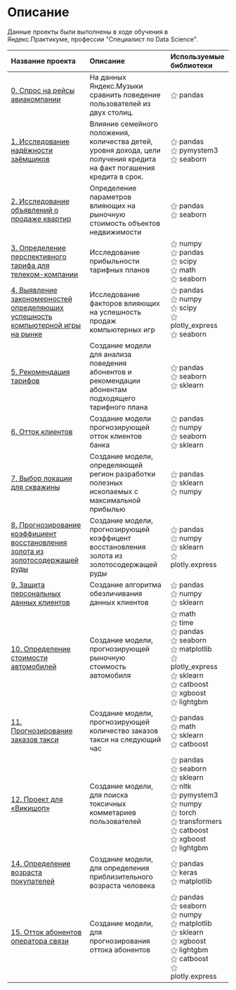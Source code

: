 # Описание #
Данные проекты были выполнены в ходе обучения в Яндекс.Практикуме, профессии "Специалист по Data Science".

| **Название проекта**                                                                                                                                                                                                                                                                                                                                                                                                                                                                                                                                                                                                                       | **Описание**                                                                                                           | **Используемые библиотеки** |
|:-------------------------------------------------------------------------------------------------------------------------------------------------------------------------------------------------------------------------------------------------------------------------------------------------------------------------------------------------------------------------------------------------------------------------------------------------------------------------------------------------------------------------------------------------------------------------------------------------------------------------------------------|:-----------------------------------------------------------------------------------------------------------------------| :------------------------- |
| [0. Спрос на рейсы авиакомпании](study_projects/001_music.ipynb)                                                                                                                                                                                                                                                                                                                                                                      | На данных Яндекс.Музыки сравнить поведение пользователей из двух столиц. | &#9885; pandas|
| [1. Исследование надёжности заёмщиков](study_projects/01_nadejnost.ipynb)                                                                                                                                                                                                                                                                                                                           | Влияние семейного положения, количества детей, уровня дохода, цели получения кредита на факт погашения кредита в срок. | &#9885; pandas<br> &#9885; pymystem3<br> &#9885;  seaborn<br> |
| [2. Исследование объявлений о продаже квартир](study_projects/02_prodaja_kvartir.ipynb)                                                                                                                                                                                                                                                                         | Определение параметров влияющих на рыночную стоимость объектов недвижимости                                            | &#9885; pandas<br> &#9885; seaborn<br> |
| [3. Определение перспективного тарифа для телеком-компании](study_projects/03_pribil_tarifi.ipynb)                                                                                                                                                                                   | Исследование прибыльности тарифных планов                                                                              | &#9885; numpy<br> &#9885; pandas<br> &#9885; scipy<br> &#9885; math<br> &#9885; seaborn<br> |
| [4. Выявление закономерностей определяющих успешность компьютерной игры на рынке](study_projects/04_uspeh_igry.ipynb)                             | Исследование факторов влияющих на успешность продаж компьютерных игр                                                   | &#9885; pandas<br> &#9885; numpy<br> &#9885; scipy<br> &#9885; plotly_express<br> &#9885; seaborn<br> |
| [5. Рекомендация тарифов](study_projects/05_tarifi.ipynb)                                                                                                                                                                                                                                                                                                                               | Создание модели для анализа поведения абонентов и рекомендации абонентам подходящего тарифного плана                   | &#9885; pandas<br> &#9885; seaborn<br> &#9885; sklearn |
| [6. Отток клиентов](study_projects/06_ottok_klientov.ipynb)                                                                                                                                                                                                                                                                                  | Создание модели прогнозирующей отток клиентов банка                                                                    | &#9885; pandas<br> &#9885; numpy<br> &#9885; seaborn<br> &#9885; sklearn |
| [7. Выбор локации для скважины](study_projects/07_skvajina.ipynb)                                                                                                                                                                   | Создание модели, определяющей регион разработки полезных ископаемых с максимальной прибылью                            | &#9885; pandas<br> &#9885; sklearn<br> &#9885; numpy |
| [8. Прогнозирование коэффициент восстановления золота из золотосодержащей руды](study_projects/08_vosstanovlenie_rudy.ipynb) | Создание модели, прогнозирующей коэффицент восстановления золота из золотосодержащей руды                              | &#9885; pandas<br> &#9885; numpy<br> &#9885; sklearn<br> &#9885; plotly.express |
| [9. Защита персональных данных клиентов](study_projects/09_zashita_dannih.ipynb)                                                                                                                                                                                                                                                                                              | Создание алгоритма обезличивания данных клиентов                                                                       | &#9885; pandas<br> &#9885; numpy<br> &#9885; sklearn |
| [10. Определение стоимости автомобилей](study_projects/10_stoimost_avto.ipynb)                                                                                                                                                                                                                                                                | Создание модели, прогнозирующей рыночную стоимость автомобиля                                                          | &#9885; math<br> &#9885; time<br> &#9885; pandas<br> &#9885; seaborn<br> &#9885; matplotlib<br> &#9885; plotly_express<br> &#9885; sklearn<br> &#9885; catboost<br> &#9885; xgboost<br> &#9885; lightgbm |
| [11. Прогнозирование заказов такси](study_projects/11_taxi.ipynb)                                                                                                                                                                                                                                                                                                              | Создание модели, прогнозирующей количество заказов такси на следующий час                                              | &#9885; pandas<br> &#9885; math<br> &#9885; sklearn<br> &#9885; catboost<br> |
| [12. Проект для «Викишоп»](study_projects/12_wikishop.ipynb)                                                                                                                                                                                                                                                                                                                       | Создание модели, для поиска токсичных комметариев пользователей                                                        | &#9885; pandas<br> &#9885; seaborn<br> &#9885; sklearn<br> &#9885; nltk<br> &#9885; pymystem3<br> &#9885; numpy<br> &#9885; torch<br> &#9885; transformers<br> &#9885; catboost<br> &#9885; xgboost<br> &#9885; lightgbm | 
| [14. Определение возраста покупателей](study_projects/14_computervision.ipynb)    |  Создание модели, для определения приблизительного возраста человека | &#9885; pandas<br> &#9885; keras<br> &#9885; matplotlib |
| [15. Отток абонентов оператора связи](study_projects/15_final_project.ipynb) |  Создание модели, для прогнозирования оттока абонентов   | &#9885; pandas<br> &#9885; seaborn<br> &#9885; numpy<br> &#9885; matplotlib<br> &#9885; sklearn<br> &#9885; xgboost<br> &#9885; lightgbm<br> &#9885; catboost<br> &#9885; plotly.express<br> |
